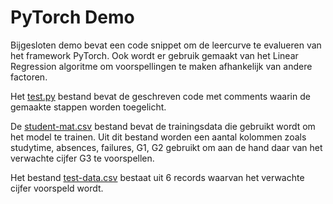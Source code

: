 
# PyTorch Demo

Bijgesloten demo bevat een code snippet om de leercurve te evalueren van het framework PyTorch.
Ook wordt er gebruik gemaakt van het Linear Regression algoritme om voorspellingen te maken afhankelijk van andere factoren.

Het [test.py](test.py) bestand bevat de geschreven code met comments waarin de gemaakte stappen worden toegelicht.

De [student-mat.csv](student-mat.csv) bestand bevat de trainingsdata die gebruikt wordt om het model te trainen. Uit dit bestand worden een aantal kolommen zoals studytime, absences, failures, G1, G2 gebruikt om aan de hand daar van het verwachte cijfer G3 te voorspellen. 

Het bestand [test-data.csv](test-data.csv) bestaat uit 6 records waarvan het verwachte cijfer voorspeld wordt.
